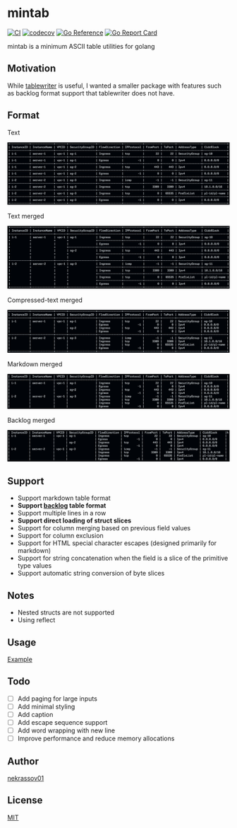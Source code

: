 mintab
======

[![CI](https://github.com/nekrassov01/mintab/actions/workflows/test.yml/badge.svg?branch=main)](https://github.com/nekrassov01/mintab/actions/workflows/test.yml)
[![codecov](https://codecov.io/gh/nekrassov01/mintab/graph/badge.svg?token=RIV62CQILM)](https://codecov.io/gh/nekrassov01/mintab)
[![Go Reference](https://pkg.go.dev/badge/github.com/nekrassov01/mintab.svg)](https://pkg.go.dev/github.com/nekrassov01/mintab)
[![Go Report Card](https://goreportcard.com/badge/github.com/nekrassov01/mintab)](https://goreportcard.com/report/github.com/nekrassov01/mintab)

mintab is a minimum ASCII table utilities for golang

Motivation
----------

While [tablewriter](https://github.com/olekukonko/tablewriter) is useful, I wanted a smaller package with features such as backlog format support that tablewriter does not have.

Format
------

Text

![text](_assets/text.png)

Text merged

![text_merged](_assets/text_merged.png)

Compressed-text merged

![text_compressed](_assets/text_compressed.png)

Markdown merged

![markdown](_assets/markdown_merged.png)

Backlog merged

![backlog](_assets/backlog_merged.png)

Support
-------

- Support markdown table format
- **Support [backlog](https://support-ja.backlog.com/hc/ja/articles/360035641594-%E3%83%86%E3%82%AD%E3%82%B9%E3%83%88%E6%95%B4%E5%BD%A2%E3%81%AE%E3%83%AB%E3%83%BC%E3%83%AB-Backlog%E8%A8%98%E6%B3%95#%E8%A1%A8) table format**
- Support multiple lines in a row
- **Support direct loading of struct slices**
- Support for column merging based on previous field values
- Support for column exclusion
- Support for HTML special character escapes (designed primarily for markdown)
- Support for string concatenation when the field is a slice of the primitive type values
- Support automatic string conversion of byte slices

Notes
-----

- Nested structs are not supported
- Using reflect

Usage
-----

[Example](example_test.go)

Todo
----

- [ ] Add paging for large inputs
- [ ] Add minimal styling
- [ ] Add caption
- [ ] Add escape sequence support
- [ ] Add word wrapping with new line
- [ ] Improve performance and reduce memory allocations

Author
------

[nekrassov01](https://github.com/nekrassov01)

License
-------

[MIT](https://github.com/nekrassov01/mintab/blob/main/LICENSE)
